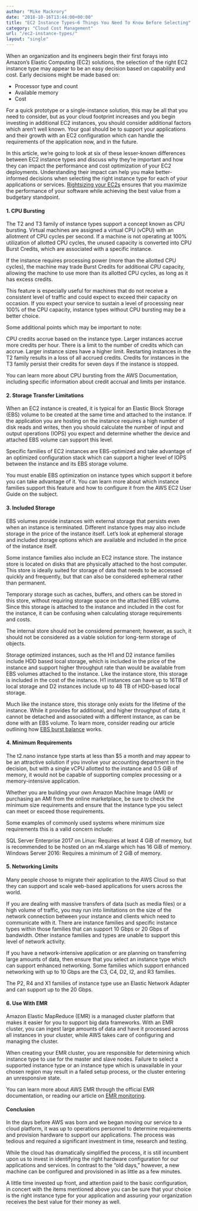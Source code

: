 ```yaml
---
author: "Mike Mackrory"
date: "2018-10-16T13:44:00+00:00"
title: "EC2 Instance Types—6 Things You Need To Know Before Selecting"
category: "Cloud Cost Management"
url: "/ec2-instance-types/"
layout: "single"
---
```


When an organization and its engineers begin their first forays into Amazon’s Elastic Computing (EC2) solutions, the selection of the right EC2 instance type may appear to be an easy decision based on capability and cost. Early decisions might be made based on:

- Processor type and count
- Available memory
- Cost

For a quick prototype or a single-instance solution, this may be all that you need to consider, but as your cloud footprint increases and you begin investing in additional EC2 instances, you should consider additional factors which aren’t well known. Your goal should be to support your applications and their growth with an EC2 configuration which can handle the requirements of the application now, and in the future.

In this article, we’re going to look at six of these lesser-known differences between EC2 instance types and discuss why they’re important and how they can impact the performance and cost optimization of your EC2 deployments. Understanding their impact can help you make better-informed decisions when selecting the right instance type for each of your applications or services. [Rightsizing your EC2s](/aws-sizing-tool/) ensures that you maximize the performance of your software while achieving the best value from a budgetary standpoint.


#### 1. CPU Bursting
The T2 and T3 family of instance types support a concept known as CPU bursting. Virtual machines are assigned a virtual CPU (vCPU) with an allotment of CPU cycles per second. If a machine is not operating at 100% utilization of allotted CPU cycles, the unused capacity is converted into CPU Burst Credits, which are associated with a specific instance.

If the instance requires processing power (more than the allotted CPU cycles), the machine may trade Burst Credits for additional CPU capacity, allowing the machine to use more than its allotted CPU cycles, as long as it has excess credits.

This feature is especially useful for machines that do not receive a consistent level of traffic and could expect to exceed their capacity on occasion. If you expect your service to sustain a level of processing near 100% of the CPU capacity, instance types without CPU bursting may be a better choice.

Some additional points which may be important to note:

CPU credits accrue based on the instance type. Larger instances accrue more credits per hour.
There is a limit to the number of credits which can accrue. Larger instance sizes have a higher limit.
Restarting instances in the T2 family results in a loss of all accrued credits.
Credits for instances in the T3 family persist their credits for seven days if the instance is stopped.

You can learn more about CPU bursting from the AWS Documentation, including specific information about credit accrual and limits per instance.


#### 2. Storage Transfer Limitations
When an EC2 instance is created, it is typical for an Elastic Block Storage (EBS) volume to be created at the same time and attached to the instance. If the application you are hosting on the instance requires a high number of disk reads and writes, then you should calculate the number of input and output operations (IOPS) you expect and determine whether the device and attached EBS volume can support this level.

Specific families of EC2 instances are EBS-optimized and take advantage of an optimized configuration stack which can support a higher level of IOPS between the instance and its EBS storage volume.

You must enable EBS optimization on instance types which support it before you can take advantage of it. You can learn more about which instance families support this feature and how to configure it from the AWS EC2 User Guide on the subject.


#### 3. Included Storage
EBS volumes provide instances with external storage that persists even when an instance is terminated. Different instance types may also include storage in the price of the instance itself. Let’s look at ephemeral storage and included storage options which are available and included in the price of the instance itself.

Some instance families also include an EC2 instance store. The instance store is located on disks that are physically attached to the host computer. This store is ideally suited for storage of data that needs to be accessed quickly and frequently, but that can also be considered ephemeral rather than permanent.

Temporary storage such as caches, buffers, and others can be stored in this store, without requiring storage space on the attached EBS volume. Since this storage is attached to the instance and included in the cost for the instance, it can be confusing when calculating storage requirements and costs.

The internal store should not be considered permanent; however, as such, it should not be considered as a viable solution for long-term storage of objects.

Storage optimized instances, such as the H1 and D2 instance families include HDD based local storage, which is included in the price of the instance and support higher throughput rate than would be available from EBS volumes attached to the instance. Like the instance store, this storage is included in the cost of the instance. H1 instances can have up to 16TB of local storage and D2 instances include up to 48 TB of HDD-based local storage.

Much like the instance store, this storage only exists for the lifetime of the instance. While it provides for additional, and higher throughput of data, it cannot be detached and associated with a different instance, as can be done with an EBS volume. To learn more, consider reading our article outlining how [EBS burst balance](/ebs-burst-balance-aws/) works.


#### 4. Minimum Requirements
The t2.nano instance type starts at less than $5 a month and may appear to be an attractive solution if you involve your accounting department in the decision, but with a single vCPU allotted to the instance and 0.5 GiB of memory, it would not be capable of supporting complex processing or a memory-intensive application.

Whether you are building your own Amazon Machine Image (AMI) or purchasing an AMI from the online marketplace, be sure to check the minimum size requirements and ensure that the instance type you select can meet or exceed those requirements.

Some examples of commonly used systems where minimum size requirements this is a valid concern include:

SQL Server Enterprise 2017 on Linux: Requires at least 4 GiB of memory, but is recommended to be hosted on an m4.xlarge which has 16 GiB of memory.
Windows Server 2016: Requires a minimum of 2 GiB of memory.


#### 5. Networking Limits
Many people choose to migrate their application to the AWS Cloud so that they can support and scale web-based applications for users across the world.

If you are dealing with massive transfers of data (such as media files) or a high volume of traffic, you may run into limitations on the size of the network connection between your instance and clients which need to communicate with it. There are instance families and specific instance types within those families that can support 10 Gbps or 20 Gbps of bandwidth. Other instance families and types are unable to support this level of network activity.

If you have a network-intensive application or are planning on transferring large amounts of data, then ensure that you select an instance type which can support enhanced networking. Some families which support enhanced networking with up to 10 Gbps are the C3, C4, D2, I2, and R3 families.

The P2, R4 and X1 families of instance type use an Elastic Network Adapter and can support up to the 20 Gbps.


#### 6. Use With EMR
Amazon Elastic MapReduce (EMR) is a managed cluster platform that makes it easier for you to support big data frameworks. With an EMR cluster, you can ingest large amounts of data and have it processed across all instances in your cluster, while AWS takes care of configuring and managing the cluster.

When creating your EMR cluster, you are responsible for determining which instance type to use for the master and slave nodes. Failure to select a supported instance type or an instance type which is unavailable in your chosen region may result in a failed setup process, or the cluster entering an unresponsive state.

You can learn more about AWS EMR through the official EMR documentation, or reading our article on [EMR monitoring](/aws-emr-monitoring/).


#### Conclusion
In the days before AWS was born and we began moving our service to a cloud platform, it was up to operations personnel to determine requirements and provision hardware to support our applications. The process was tedious and required a significant investment in time, research and testing.

While the cloud has dramatically simplified the process, it is still incumbent upon us to invest in identifying the right hardware configuration for our applications and services. In contrast to the “old days,” however, a new machine can be configured and provisioned in as little as a few minutes.

A little time invested up front, and attention paid to the basic configuration, in concert with the items mentioned above you can be sure that your choice is the right instance type for your application and assuring your organization receives the best value for their money as well.
